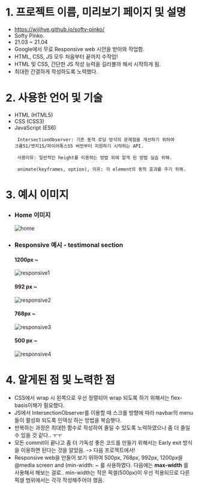 # 1. 프로젝트 이름, 미리보기 페이지 및 설명
- <https://wijihye.github.io/softy-pinko/>
- Softy Pinko.
- 21.03 ~ 21.04
- Google에서 무료 Responsive web 시안을 받아와 작업함.
- HTML, CSS, JS 모두 처음부터 끝까지 수작업!
- HTML 및 CSS, 간단한 JS 작성 능력을 길러볼까 해서 시작하게 됨.
- 최대한 간결하게 작성하도록 노력했다.
# 2. 사용한 언어 및 기술
- HTML (HTML5)
- CSS (CSS3)
- JavaScript (ES6) 
    ```
     IntersectionObserver: 기존 동적 로딩 방식의 문제점을 개선하기 위하여
    크롬51/엣지15/파이어폭스55 버전부터 지원하기 시작하는 API.
    
     사용이유: 일반적인 height를 이용하는 방법 외에 알게 된 방법 실습 위해.
     
     animate(keyframes, option), 이유: 각 element의 동적 효과를 주기 위해.
    ```
# 3. 예시 이미지
- ### Home 이미지
  ![home](https://user-images.githubusercontent.com/58647487/115040362-520deb80-9f0c-11eb-8114-8daa929a51f0.png)

- ### Responsive 예시 - testimonal section

  #### 1200px ~
  ![responsive1](https://user-images.githubusercontent.com/58647487/115040801-c5176200-9f0c-11eb-9490-297bc85dd608.png)

  #### 992 px ~
  ![responsive2](https://user-images.githubusercontent.com/58647487/115040870-d95b5f00-9f0c-11eb-87b3-92879214543c.png)

  #### 768px ~
  ![responsive3](https://user-images.githubusercontent.com/58647487/115040924-eaa46b80-9f0c-11eb-9f05-73a7b55a0659.png)

  #### 500 px ~
  ![responsive4](https://user-images.githubusercontent.com/58647487/115041111-1fb0be00-9f0d-11eb-91ce-80d5505782bb.png)
# 4. 알게된 점 및 노력한 점
- CSS에서 wrap 시 왼쪽으로 우선 정렬되어 wrap 되도록 하기 위해서는 flex-basis이해가 필요했다.
- JS에서 IntersectionObserver를 이용할 때 스크롤 방향에 따라 navbar의 menu들이 활성화 되도록 인덱싱 하는 방법을 복습햇다.
- 반복하는 과정은 최대한 함수로 작성하여 줄일 수 있도록 노력하였으나 좀 더 줄일 수 있을 것 같다.. ㅜㅜ
- 모든 commit이 끝나고 좀 더 가독성 좋은 코드를 만들기 위해서는 Early exit 방식을 이용하면 된다는 것을 알았음. -> 다음 프로젝트에서!
- Responsive web을 만들어 보기 위하여 500px, 768px, 992px, 1200px을 @media screen and (min-width: ~ 를 사용하였다.
  다음에는 **max-width** 를 사용해서 해보는 걸로.. min-width는 작은 픽셀(500px)이 우선 적용되므로 다른 픽셀 범위에서는 각각 작성해주어야 했음.
